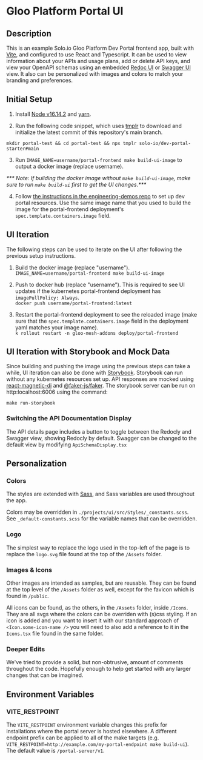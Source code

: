 # Gloo Platform Portal UI

## Description

This is an example Solo.io Gloo Platform Dev Portal frontend app, built with [Vite](https://vitejs.dev/), and configured to use React and Typescript. It can be used to view information about your APIs and usage plans, add or delete API keys, and view your OpenAPI schemas using an embedded [Redoc UI](https://github.com/Redocly/redoc) or [Swagger UI](https://swagger.io/tools/swagger-ui/) view. It also can be personalized with images and colors to match your branding and preferences.

## Initial Setup

1. Install [Node v16.14.2](https://nodejs.org/en/blog/release/v16.14.2) and [yarn](https://yarnpkg.com/).

2. Run the following code snippet, which uses [tmplr](https://github.com/loreanvictor/tmplr) to download and initialize the latest commit of this repository's main branch.

```shell
mkdir portal-test && cd portal-test && npx tmplr solo-io/dev-portal-starter#main
```

3. Run `IMAGE_NAME=username/portal-frontend make build-ui-image` to output a docker image (replace username).

_\*\*\* Note: If building the docker image without `make build-ui-image`, make sure to run `make build-ui` first to get the UI changes.\*\*\*_

4. Follow [the instructions in the engineering-demos repo](https://github.com/solo-io/engineering-demos/blob/ad5f6e217a50c8fcc9d1aa6e442a2c9bbef47eb2/gloo-mesh/portal/multicluster/README.md) to set up dev portal resources. Use the same image name that you used to build the image for the portal-frontend deployment's `spec.template.containers.image` field.

## UI Iteration

The following steps can be used to iterate on the UI after following the previous setup instructions.

1. Build the docker image (replace "username").  
   `IMAGE_NAME=username/portal-frontend make build-ui-image`

2. Push to docker hub (replace "username"). This is required to see UI updates if the kubernetes portal-frontend deployment has `imagePullPolicy: Always`.  
   `docker push username/portal-frontend:latest`

3. Restart the portal-frontend deployment to see the reloaded image (make sure that the `spec.template.containers.image` field in the deployment yaml matches your image name).  
   `k rollout restart -n gloo-mesh-addons deploy/portal-frontend`

## UI Iteration with Storybook and Mock Data

Since building and pushing the image using the previous steps can take a while, UI iteration can also be done with [Storybook](https://storybook.js.org/). Storybook can run without any kubernetes resources set up. API responses are mocked using [react-magnetic-di](https://www.npmjs.com/package/react-magnetic-di) and [@faker-js/faker](https://fakerjs.dev/). The storybook server can be run on http:localhost:6006 using the command:

```shell
make run-storybook
```

### Switching the API Documentation Display

The API details page includes a button to toggle between the Redocly and Swagger view, showing Redocly by default. Swagger can be changed to the default view by modifying `ApiSchemaDisplay.tsx`

## Personalization

### Colors

The styles are extended with [Sass](https://sass-lang.com/), and Sass variables are used throughout the app.

Colors may be overridden in `./projects/ui/src/Styles/_constants.scss`. See `_default-constants.scss` for the variable names that can be overridden.

### Logo

The simplest way to replace the logo used in the top-left of the page is to replace the `logo.svg` file found at the top of the `/Assets` folder.

### Images & Icons

Other images are intended as samples, but are reusable. They can be found at the top level of the `/Assets` folder as well, except for the favicon which is found in `/public`.

All icons can be found, as the others, in the `/Assets` folder, inside `/Icons`. They are all svgs where the colors can be overriden with (s)css styling. If an icon is added and you want to insert it with our standard approach of `<Icon.some-icon-name />` you will need to also add a reference to it in the `Icons.tsx` file found in the same folder.

### Deeper Edits

We've tried to provide a solid, but non-obtrusive, amount of comments throughout the code. Hopefully enough to help get started with any larger changes that can be imagined.

## Environment Variables

### VITE_RESTPOINT

The `VITE_RESTPOINT` environment variable changes this prefix for installations where the portal server is hosted elsewhere. A different endpoint prefix can be applied to all of the make targets (e.g. `VITE_RESTPOINT=http://example.com/my-portal-endpoint make build-ui`). The default value is `/portal-server/v1`.
